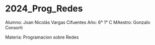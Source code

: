 # 2024_Prog_Redes

Alumno: Joan Nicolás Vargas Cifuentes
Año: 6° 1° C
MAestro: Gonzalo Consorti

Materia: Programacion sobre Redes

